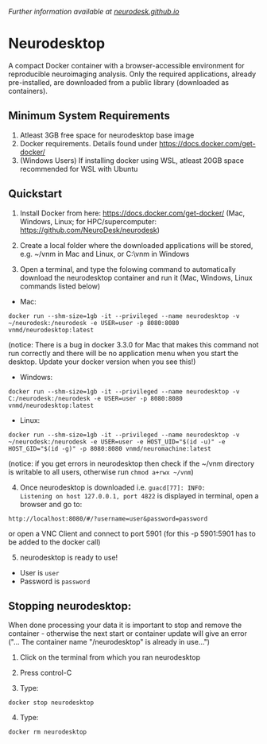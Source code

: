 _Further information available at [neurodesk.github.io](https://neurodesk.github.io)_

# Neurodesktop

A compact Docker container with a browser-accessible environment for reproducible neuroimaging analysis. Only the required applications, already pre-installed, are downloaded from a public library (downloaded as containers).

## Minimum System Requirements
1. Atleast 3GB free space for neurodesktop base image
2. Docker requirements. Details found under https://docs.docker.com/get-docker/
3. (Windows Users) If installing docker using WSL, atleast 20GB space recommended for WSL with Ubuntu

## Quickstart
1. Install Docker from here: https://docs.docker.com/get-docker/ (Mac, Windows, Linux; for HPC/supercomputer: https://github.com/NeuroDesk/neurodesk)

2. Create a local folder where the downloaded applications will be stored, e.g. ~/vnm in Mac and Linux, or C:\vnm in Windows 

3. Open a terminal, and type the folowing command to automatically download the neurodesktop container and run it (Mac, Windows, Linux commands listed below) 

* Mac:
```
docker run --shm-size=1gb -it --privileged --name neurodesktop -v ~/neurodesk:/neurodesk -e USER=user -p 8080:8080 vnmd/neurodesktop:latest
```
(notice: There is a bug in docker 3.3.0 for Mac that makes this command not run correctly and there will be no application menu when you start the desktop. Update your docker version when you see this!)

* Windows:
```
docker run --shm-size=1gb -it --privileged --name neurodesktop -v C:/neurodesk:/neurodesk -e USER=user -p 8080:8080 vnmd/neurodesktop:latest
```
* Linux:
```
docker run --shm-size=1gb -it --privileged --name neurodesktop -v ~/neurodesk:/neurodesk -e USER=user -e HOST_UID="$(id -u)" -e HOST_GID="$(id -g)" -p 8080:8080 vnmd/neuromachine:latest
```
(notice: if you get errors in neurodesktop then check if the ~/vnm directory is writable to all users, otherwise run `chmod a+rwx ~/vnm`)

4. Once neurodesktop is downloaded i.e. `guacd[77]: INFO:        Listening on host 127.0.0.1, port 4822` is displayed in terminal, open a browser and go to:
```
http://localhost:8080/#/?username=user&password=password
```
or open a VNC Client and connect to port 5901 (for this -p 5901:5901 has to be added to the docker call)

5. neurodesktop is ready to use!
- User is `user`
- Password is `password`

## Stopping neurodesktop:
When done processing your data it is important to stop and remove the container - otherwise the next start or container update will give an error ("... The container name "/neurodesktop" is already in use...")
1. Click on the terminal from which you ran neurodesktop

2. Press control-C

3. Type:
```
docker stop neurodesktop
```
4. Type:
```
docker rm neurodesktop
```
